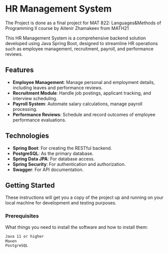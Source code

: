 # HR Management System

The Project is done as a final project for MAT 822: Languages&Methods of Programming II course by Aitenir Zhamakeev from MATH21

This HR Management System is a comprehensive backend solution developed using Java Spring Boot, designed to streamline HR operations such as employee management, recruitment, payroll, and performance reviews.

## Features

- **Employee Management**: Manage personal and employment details, including leaves and performance reviews.
- **Recruitment Module**: Handle job postings, applicant tracking, and interview scheduling.
- **Payroll System**: Automate salary calculations, manage payroll processing.
- **Performance Reviews**: Schedule and record outcomes of employee performance evaluations.

## Technologies

- **Spring Boot**: For creating the RESTful backend.
- **PostgreSQL**: As the primary database.
- **Spring Data JPA**: For database access.
- **Spring Security**: For authentication and authorization.
- **Swagger**: For API documentation.

## Getting Started

These instructions will get you a copy of the project up and running on your local machine for development and testing purposes.

### Prerequisites

What things you need to install the software and how to install them:

```bash
Java 11 or higher
Maven
PostgreSQL
